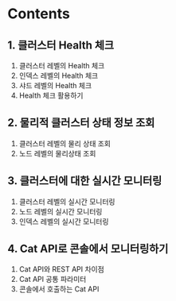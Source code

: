 # Contents

## 1. 클러스터 Health 체크

  1. 클러스터 레벨의 Health 체크
  2. 인덱스 레벨의 Health 체크
  3. 샤드 레벨의 Health 체크
  4. Health 체크 활용하기

## 2. 물리적 클러스터 상태 정보 조회

  1. 클러스터 레벨의 물리 상태 조회
  2. 노드 레벨의 물리상태 조회

## 3. 클러스터에 대한 실시간 모니터링

  1. 클러스터 레벨의 실시간 모니터링
  2. 노드 레벨의 실시간 모니터링
  3. 인덱스 레벨의 실시간 모니터링

## 4. Cat API로 콘솔에서 모니터링하기

  1. Cat API와 REST API 차이점
  2. Cat API 공통 파라미터
  3. 콘솔에서 호출하는 Cat API
